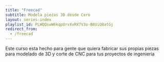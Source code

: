 ```yaml
---
title: "Freecad"
subtitle: Modela piezas 3D desde Cero
layout: series-index
playlist_id: PLWQQswW6kqpUrvXvRX7V3o-B8UiQ0atGj
redirect_from:
  - /freecad
---
```


Este curso esta hecho para gente que quiera fabricar sus propias piezas para modelado de 3D y corte de CNC para tus proyectos de ingeniería
